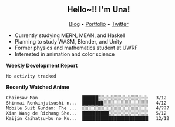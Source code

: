 <h2 align="center">
  Hello~!! I'm Una!
</h2>

<p align="center">
  <a href="https://anarchy.website/">Blog</a> &bull;
  <a href="https://una-ada.github.io/">Portfolio</a> &bull;
  <a href="https://twitter.com/xn__z7x">Twitter</a>
</p>

- Currently studying MERN, MEAN, and Haskell
- Planning to study WASM, Blender, and Unity
- Former physics and mathematics student at UWRF
- Interested in animation and color science

**Weekly Development Report**

<!--START_SECTION:waka-->

```text
No activity tracked
```

<!--END_SECTION:waka-->

**Recently Watched Anime**

<!-- RECENT-ANIME:START -->

    Chainsaw Man                 ██████░░░░░░░░░░░░░░░░░░░   3/12
    Shinmai Renkinjutsushi n...  ████████░░░░░░░░░░░░░░░░░   4/12
    Mobile Suit Gundam: The ...  ░░░░░░░░░░░░░░░░░░░░░░░░░   4/???
    Xian Wang de Richang She...  ██████████░░░░░░░░░░░░░░░   5/12
    Kaijin Kaihatsu-bu no Ku...  █████████████████████████   12/12
<!-- RECENT-ANIME:END -->
